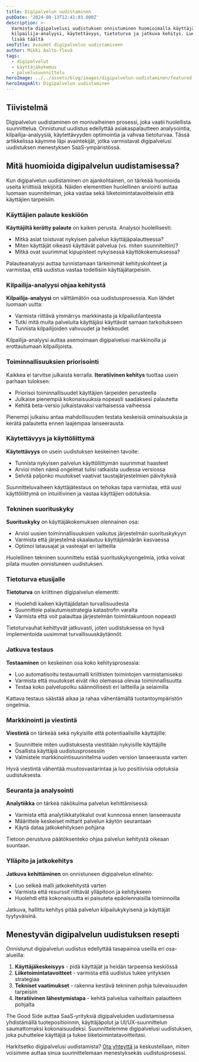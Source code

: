 ```yaml
---
title: Digipalvelun uudistaminen
pubDate: '2024-08-13T12:41:03.000Z'
description: >-
  Varmista digipalvelusi uudistuksen onnistuminen huomioimalla käyttäjäpalaute,
  kilpailija-analyysi, käytettävyys, tietoturva ja jatkuva kehitys. Lue
  lisää täältä
seoTitle: Avaimet digipalvelun uudistamiseen
author: Mikki Aalto-Ylevä
tags:
  - digipalvelut
  - käyttäjäkokemus
  - palvelusuunnittelu
heroImage: ../../assets/blog/images/digipalvelun-uudistaminen/featured.webp
heroImageAlt: Digipalvelun uudistaminen
---
```


## Tiivistelmä

Digipalvelun uudistaminen on monivaiheinen prosessi, joka vaatii huolellista suunnittelua. Onnistunut uudistus edellyttää asiakaspalautteen analysointia, kilpailija-analyysiä, käytettävyyden optimointia ja vahvaa tietoturvaa. Tässä artikkelissa käymme läpi avaintekijät, jotka varmistavat digipalvelusi uudistuksen menestyksen SaaS-ympäristössä.

## Mitä huomioida digipalvelun uudistamisessa?

Kun digipalvelun uudistaminen on ajankohtainen, on tärkeää huomioida useita kriittisiä tekijöitä. Näiden elementtien huolellinen arviointi auttaa luomaan suunnitelman, joka vastaa sekä liiketoimintatavoitteisiin että käyttäjien tarpeisiin.

### Käyttäjien palaute keskiöön

**Käyttäjiltä kerätty palaute** on kaiken perusta. Analysoi huolellisesti:
- Mitkä asiat toistuvat nykyisen palvelun käyttäjäpalautteessa?
- Miten käyttäjät oikeasti käyttävät palvelua (vs. miten suunniteltiin)?
- Mitkä ovat suurimmat kipupisteet nykyisessä käyttökokemuksessa?

Palauteanalyysi auttaa tunnistamaan tärkeimmät kehityskohteet ja varmistaa, että uudistus vastaa todellisiin käyttäjätarpeisiin.

### Kilpailija-analyysi ohjaa kehitystä

**Kilpailija-analyysi** on välttämätön osa uudistusprosessia. Kun lähdet luomaan uutta:
- Varmista riittävä ymmärrys markkinasta ja kilpailutilanteesta
- Tutki mitä muita palveluita käyttäjäsi käyttävät samaan tarkoitukseen
- Tunnista kilpailijoiden vahvuudet ja heikkoudet

Kilpailija-analyysi auttaa asemoimaan digipalvelusi markkinoilla ja erottautumaan kilpailijoista.

### Toiminnallisuuksien priorisointi

Kaikkea ei tarvitse julkaista kerralla. **Iteratiivinen kehitys** tuottaa usein parhaan tuloksen:
- Priorisoi toiminnallisuudet käyttäjien tarpeiden perusteella
- Julkaise pienempiä kokonaisuuksia nopeasti saadaksesi palautetta
- Kehitä beta-versio julkaistavaksi varhaisessa vaiheessa

Pienempi julkaisu antaa mahdollisuuden testata keskeisiä ominaisuuksia ja kerätä palautetta ennen laajempaa lanseerausta.

### Käytettävyys ja käyttöliittymä

**Käytettävyys** on usein uudistuksen keskeinen tavoite:
- Tunnista nykyisen palvelun käyttöliittymän suurimmat haasteet
- Arvioi miten nämä ongelmat tulisi ratkaista uudessa versiossa
- Selvitä paljonko muutokset vaativat taustajärjestelmien päivityksiä

Suunnitteluvaiheen käyttäjätestaus on tehokas tapa varmistaa, että uusi käyttöliittymä on intuiitivinen ja vastaa käyttäjien odotuksia.

### Tekninen suorituskyky

**Suorituskyky** on käyttäjäkokemuksen olennainen osa:
- Arvioi uusien toiminnallisuuksien vaikutus järjestelmän suorituskykyyn
- Varmista että järjestelmä skaalautuu käyttäjämäärän kasvaessa
- Optimoi latausajat ja vasteajat eri laitteilla

Huolellinen tekninen suunnittelu estää suorituskykyongelmia, jotka voivat pilata muuten onnistuneen uudistuksen.

### Tietoturva etusijalle

**Tietoturva** on kriittinen digipalvelun elementti:
- Huolehdi kaiken käyttäjädatan turvallisuudesta
- Suunnittele palautumisstrategia katastrofin varalta
- Varmista että voit palauttaa järjestelmän toimintakuntoon nopeasti

Tietoturvauhat kehittyvät jatkuvasti, joten uudistuksessa on hyvä implementoida uusimmat turvallisuuskäytännöt.

### Jatkuva testaus

**Testaaminen** on keskeinen osa koko kehitysprosessia:
- Luo automatisoitu testausmalli kriittisten toimintojen varmistamiseksi
- Varmista että muutokset eivät riko olemassa olevaa toiminnallisuutta
- Testaa koko palvelupolku säännöllisesti eri laitteilla ja selaimilla

Kattava testaus säästää aikaa ja rahaa vähentämällä tuotantoympäristön ongelmia.

### Markkinointi ja viestintä 

**Viestintä** on tärkeää sekä nykyisille että potentiaalisille käyttäjille:
- Suunnittele miten uudistuksesta viestitään nykyisille käyttäjille
- Osallista käyttäjiä uudistusprosessiin
- Valmistele markkinointisuunnitelma uuden version lanseerausta varten

Hyvä viestintä vähentää muutosvastarintaa ja luo positiivisia odotuksia uudistuksesta.

### Seuranta ja analysointi

**Analytiikka** on tärkeä näkökulma palvelun kehittämisessä:
- Varmista että analytiikkatyökalut ovat kunnossa ennen lanseerausta
- Määrittele keskeiset mittarit palvelun käytön seurantaan
- Käytä dataa jatkokehityksen pohjana

Tietoon perustuva päätöksenteko ohjaa palvelun kehitystä oikeaan suuntaan.

### Ylläpito ja jatkokehitys

**Jatkuva kehittäminen** on onnistuneen digipalvelun elinehto:
- Luo selkeä malli jatkokehitystä varten
- Varmista että resurssit riittävät ylläpitoon ja kehitykseen
- Huolehdi että kokonaisuutta ei paisuteta epäolennaisilla toiminnoilla

Jatkuva, hallittu kehitys pitää palvelun kilpailukykyisenä ja käyttäjät tyytyväisinä.

## Menestyvän digipalvelun uudistuksen resepti

Onnistunut digipalvelun uudistus edellyttää tasapainoa useilla eri osa-alueilla:

1. **Käyttäjäkeskeisyys** - pidä käyttäjät ja heidän tarpeensa keskiössä
2. **Liiketoimintatavoitteet** - varmista että uudistus tukee yrityksen strategiaa
3. **Tekniset vaatimukset** - rakenna kestävä tekninen pohja tulevaisuuden tarpeisiin
4. **Iteratiivinen lähestymistapa** - kehitä palvelua vaiheittain palautteen pohjalta

The Good Side auttaa SaaS-yrityksiä digipalveluiden uudistamisessa yhdistämällä tuotepositioinnin, käyttäjäpolut ja UI/UX-suunnittelun saumattomaksi kokonaisuudeksi. Suunnittelemme digipalvelusi uudistuksen, joka puhuttelee käyttäjiä ja tukee liiketoimintatavoitteitasi.

Harkitsetko digipalvelusi uudistamista? [Ota yhteyttä](/fi/contact) ja keskustellaan, miten voisimme auttaa sinua suunnittelemaan menestyksekäs uudistusprosessi.